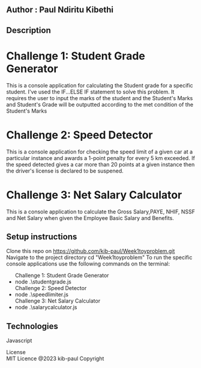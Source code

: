 ## Author : Paul Ndiritu Kibethi
## Description
# Challenge 1: Student Grade Generator
This is a console application for calculating the Student grade for a specific student. I've used the IF...ELSE IF statement to solve this problem. 
It requires the user to input the marks of the student and the Student's Marks and Student's Grade will be outputted according to the met condition of the Student's Marks
# Challenge 2: Speed Detector
This is a console application for checking the speed limit of a given car at a particular instance and awards a 1-point penalty for every 5 km exceeded. If the speed detected gives a car more than 20 points at a given instance then the driver's license is declared to be suspened.
# Challenge 3: Net Salary Calculator
This is a console application to calculate the Gross Salary,PAYE, NHIF, NSSF and Net Salary when given the Employee Basic Salary and Benefits.

## Setup instructions
Clone this repo on https://github.com/kib-paul/Week1toyproblem.git <br>
Navigate to the project directory cd "Week1toyproblem"
To run the specific console applications use the following commands on the terminal:
<ul>
  <a> Challenge 1: Student Grade Generator <li>node .\studentgrade.js </li>
  <a> Challenge 2: Speed Detector <li>node .\speedlimiter.js</li>
  <a> Challenge 3: Net Salary Calculator <li>node .\salarycalculator.js</li>
</ul>

## Technologies
Javascript

License<br>
MIT Licence @2023 kib-paul Copyright